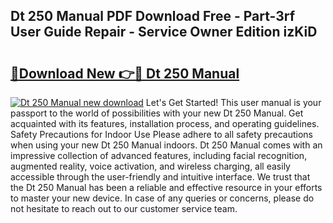 ## Dt 250 Manual PDF Download Free - Part-3rf User Guide Repair - Service Owner Edition izKiD

# <h2><a href="http://bc64689.oget.top/?id=Dt+250+Manual">🔗Download New 👉🔴 Dt 250 Manual</a></h2>

[![Dt 250 Manual new download](https://i.imgur.com/5g1atiW.png)](http://bc64689.oget.top/?id=Dt+250+Manual)
Let's Get Started! This user manual is your passport to the world of possibilities with your new Dt 250 Manual. Get acquainted with its features, installation process, and operating guidelines. Safety Precautions for Indoor Use Please adhere to all safety precautions when using your new Dt 250 Manual indoors. Dt 250 Manual comes with an impressive collection of advanced features, including facial recognition, augmented reality, voice activation, and wireless charging, all easily accessible through the user-friendly and intuitive interface. We trust that the Dt 250 Manual has been a reliable and effective resource in your efforts to master your new device. In case of any queries or concerns, please do not hesitate to reach out to our customer service team.
